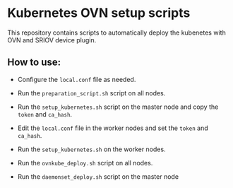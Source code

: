 Kubernetes OVN setup scripts
============================

This repository contains scripts to automatically deploy the kubenetes with OVN and
SRIOV device plugin.

How to use:
-----------

 * Configure the `local.conf` file as needed.

 * Run the `preparation_script.sh` script on all nodes.

 * Run the `setup_kubernetes.sh` script on the master node and copy the `token` and `ca_hash`.

 * Edit the `local.conf` file in the worker nodes and set the `token` and `ca_hash`.

 * Run the `setup_kubernetes.sh` on the worker nodes.

 * Run the `ovnkube_deploy.sh` script on all nodes.

 * Run the `daemonset_deploy.sh` script on the master node
